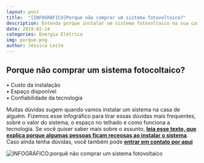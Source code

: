 ```yaml
---
layout: post
title:  "[INFOGRÁFICO]Porque não comprar um sistema fotovoltaico?"
description: Entenda porque instalar um sistema fotovoltaico na sua casa é uma boa ideia
date: 2019-02-14
categories: Energia Elétrica
img: porque.png
author: Jéssica Leite
---
```



<h2>Porque não comprar um sistema fotocoltaico?</h2>
  
•	Custo da instalação   
•	Espaço disponível  
•	Confiabilidade da tecnologia  


Muitas dúvidas sugem quando vamos instalar um sistema na casa de alguém. Fizemos esse infográfico para tirar essas dúvidas mais frequentes, sobre o valor do sistema, o espaço no telhado e como funciona a tecnologia. Se você quiser saber mais sobre o assunto, **[leia esse texto, que explica porque algumas pessoas ficam receosas ao instalar o sistema](http://primariaenergia.com/blog/porque-nao-energia-solar/)**. Caso ainda tenha dúvidas, você também pode **[entrar em contato por aqui](http://primariaenergia.com/contact.html)**


![INFOGRÁFICO:porquê não comprar um sistema fotovoltaico](https://d335luupugsy2.cloudfront.net/cms/files/68769/1550143382/$eke0by3tybc)
